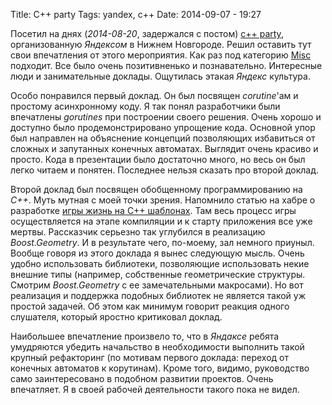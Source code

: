 Title: C++ party
Tags: yandex, c++
Date: 2014-09-07 - 19:27

Посетил  на  днях  (*2014-08-20*,   задержался  с  постом)  [c++  party][party],
организованную  *Яндексом*   в  Нижнем  Новгороде.   Решил   оставить  тут  свои
впечатления  от  этого  мероприятия.    Как  раз  под  категорию  [Misc](/misc/)
подходит.   Все было  очень  позитивненько и  познавательно.  Интересные люди  и
занимательные доклады. Ощутилась этакая *Яндекс* культура.

Особо  понравился  первый доклад.   Он  был  посвящен *corutine*'ам  и  простому
асинхронному коду.   Я так  понял разработчики  были впечатлены  *gorutines* при
построении  своего решения.   Очень  хорошо и  доступно было  продемонстрировано
упрощение кода. Основной упор был  направлен на объяснение концепций позволяющих
избавиться от сложных и запутанных конечных автоматах.  Выглядит очень красиво и
просто. Кода в презентации было достаточно много,  но весь он был легко читаем и
понятен. Последнее нельзя сказать про второй доклад.

Второй доклад был посвящен обобщенному  программированию на *C++*. Муть мутная с
моей    точки    зрения.    Напомнило    статью    на    хабре   о    разработке
[игры жизнь  на C++  шаблонах][life].  Там весь  процесс игры  осуществляется на
этапе компиляции и к старту приложения  все уже мертвы.  Рассказчик серьезно так
углубился в  реализацию *Boost.Geometry*.   И в  результате чего,  по-моему, зал
немного приуныл. Вообще говоря из этого  доклада я вынес следующую мысль.  Очень
удобно  использовать библиотеки,  позволяющие  использовать  некие внешние  типы
(например, собственные геометрические структуры.   Смотрим *Boost.Geometry* с ее
замечательными макросами).  Но вот реализация  и поддержка подобных библиотек не
является такой  уж простой задачей. Об  этом как минимум говорит  реакция одного
слушателя, который яростно критиковал доклад.

Наибольшее впечатление произвело  то, что в *Яндаксе*  ребята умудряются убедить
начальство  в  необходимости выполнить  такой  крупный  рефакторинг (по  мотивам
первого  доклада:  переход от  конечных  автоматов  к корутинам).   Кроме  того,
видимо,  руководство само  заинтересовано в  подобном развитии  проектов.  Очень
впечатляет. Я в своей рабочей деятельности такого пока не видел.

[party]: https://tech.yandex.ru/events/cpp-party/aug-nn/
[life]: http://habrahabr.ru/post/218229/
